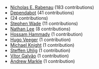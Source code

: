 * [Nicholas E. Rabenau](https://github.com/nerab) (183 contributions)
* [Dependabot](https://github.com/dependabot-bot) (41 contributions)
* [](https://github.com/apps/dependabot) (24 contributions)
* [Stephen Wade](https://github.com/stephenwade) (11 contributions)
* [Nathan Lee](https://github.com/X0nic) (8 contributions)
* [Hossam Hammady](https://github.com/hammady) (1 contribution)
* [Hugo Veeger](https://github.com/dkhgh) (1 contribution)
* [Michael Knight](https://github.com/miknight) (1 contribution)
* [Steffen Uhlig](https://github.com/suhlig) (1 contribution)
* [Vítor Galvão](https://github.com/vitorgalvao) (1 contribution)
* [Andrew Markle](https://github.com/andrewmarkle) (1 contribution)
